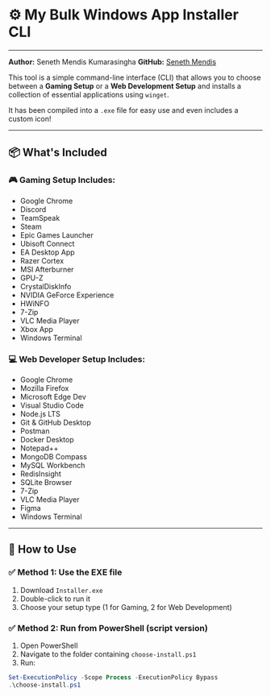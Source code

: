 # ⚙️ My Bulk Windows App Installer CLI
---
**Author:** Seneth Mendis Kumarasingha
**GitHub:** [Seneth Mendis](https://github.com/senethmendis)

This tool is a simple command-line interface (CLI) that allows you to choose between a **Gaming Setup** or a **Web Development Setup** and installs a collection of essential applications using `winget`.

It has been compiled into a `.exe` file for easy use and even includes a custom icon!

---

## 📦 What's Included

### 🎮 Gaming Setup Includes:
- Google Chrome
- Discord
- TeamSpeak
- Steam
- Epic Games Launcher
- Ubisoft Connect
- EA Desktop App
- Razer Cortex
- MSI Afterburner
- GPU-Z
- CrystalDiskInfo
- NVIDIA GeForce Experience
- HWiNFO
- 7-Zip
- VLC Media Player
- Xbox App
- Windows Terminal

### 💻 Web Developer Setup Includes:
- Google Chrome
- Mozilla Firefox
- Microsoft Edge Dev
- Visual Studio Code
- Node.js LTS
- Git & GitHub Desktop
- Postman
- Docker Desktop
- Notepad++
- MongoDB Compass
- MySQL Workbench
- RedisInsight
- SQLite Browser
- 7-Zip
- VLC Media Player
- Figma
- Windows Terminal

---

## 🚀 How to Use

### ✅ Method 1: Use the EXE file

1. Download `Installer.exe`
2. Double-click to run it
3. Choose your setup type (1 for Gaming, 2 for Web Development)

### ✅ Method 2: Run from PowerShell (script version)

1. Open PowerShell
2. Navigate to the folder containing `choose-install.ps1`
3. Run:

```powershell
Set-ExecutionPolicy -Scope Process -ExecutionPolicy Bypass
.\choose-install.ps1


